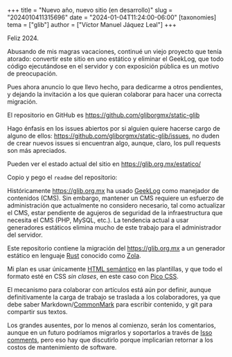 +++
title = "Nuevo año, nuevo sitio (en desarrollo)"
slug = "2024010411315696"
date = "2024-01-04T11:24:00-06:00"
[taxonomies]
tema = ["glib"]
author = ["Víctor Manuel Jáquez Leal"]
+++

Feliz 2024.

Abusando de mis magras vacaciones, continué un viejo proyecto que tenía atorado:
convertir este sitio en uno estático y eliminar el GeekLog, que todo código
ejecutándose en el servidor y con exposición pública es un motivo de
preocupación.

Pues ahora anuncio lo que llevo hecho, para dedicarme a otros pendientes, y
dejando la invitación a los que quieran colaborar para hacer una correcta
migración.

El repositorio en GitHub es <https://github.com/gliborgmx/static-glib>

Hago énfasis en los issues abiertos por si alguien quiere hacerse cargo de
alguno de ellos: <https://github.com/gliborgmx/static-glib/issues>, no duden de
crear nuevos issues si encuentran algo, aunque, claro, los pull requests son más
apreciados.

Pueden ver el estado actual del sitio en <https://glib.org.mx/estatico/>

Copio y pego el `readme` del repositorio:

Históricamente <https://glib.org.mx> ha usado
[GeekLog](https://www.geeklog.net/) como manejador de contenidos (CMS). Sin
embargo, mantener un CMS requiere un esfuerzo de administración que actualmente
no considero necesario, tal como actualizar el CMS, estar pendiente de agujeros
de seguridad de la infraestructura que necesita el CMS (PHP, MySQL, etc.). La
tendencia actual a usar generadores estáticos elimina mucho de este trabajo para
el administrador del servidor.

Este repositorio contiene la migración del <https://glib.org.mx> a un generador
estático en lenguaje [Rust](https://www.rust-lang.org) conocido como
[Zola](https://www.getzola.org).

Mi plan es usar únicamente [HTML
semántico](https://es.wikipedia.org/wiki/HTML_sem%C3%A1ntico) en las plantillas,
y que todo el formato esté en CSS *sin clases*, en este caso con [Pico
CSS](https://picocss.com/).

El mecanismo para colaborar con artículos está aún por definir, aunque
definitivamente la carga de trabajo se traslada a los colaboradores, ya que debe
saber Markdown/[CommonMark](https://spec.commonmark.org) para escribir
contenido, y git para compartir sus textos.

Los grandes ausentes, por lo menos al comienzo, serán los comentarios, aunque en
un futuro podríamos migrarlos y soportarlos a través de [Isso
comments](https://isso-comments.de/), pero eso hay que discutirlo porque
implicarían retornar a los costos de mantenimiento de software.
